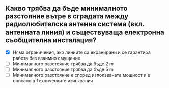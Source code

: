 ## Какво трябва да бъде минималното разстояние вътре в сградата между радиолюбителска антенна система (вкл. антенната линия) и съществуваща електронна съобщителна инсталация?

<!-- Верният отговор е отбелязан с [X] -->

- [X] Няма ограничения, ако линиите са екранирани и се гарантира работа без взаимно смущение
- [ ] Минималното разстояние трябва да бъде 2 m
- [ ] Минималното разстояние трябва да бъде 5 m
- [ ] Минималното разстояние е според използваната мощност и е описано в Техническите изисквания
